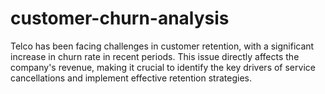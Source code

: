 # customer-churn-analysis
Telco has been facing challenges in customer retention, with a significant increase in churn rate in recent periods. This issue directly affects the company's revenue, making it crucial to identify the key drivers of service cancellations and implement effective retention strategies.
